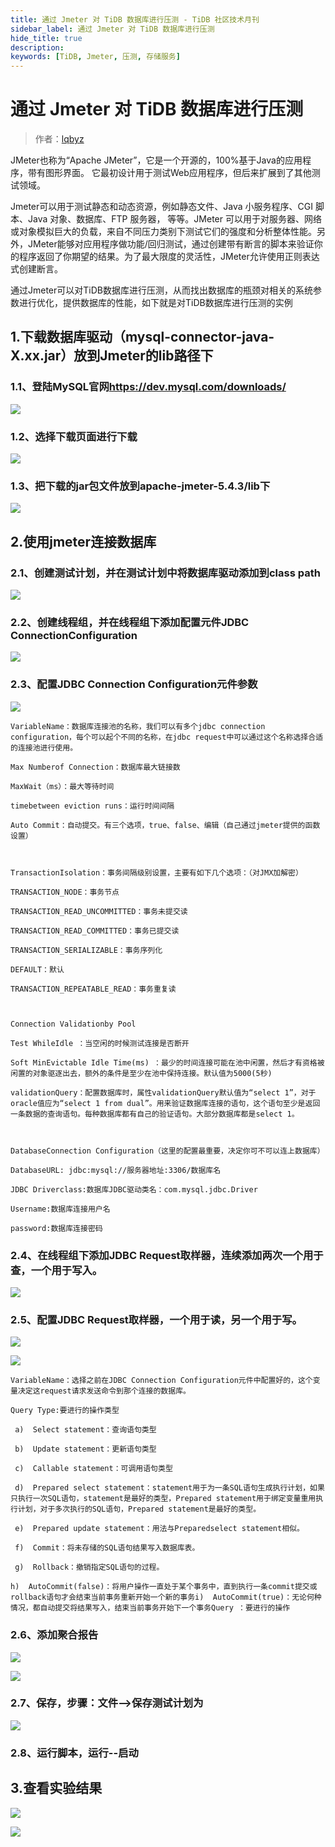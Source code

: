 ```yaml
---
title: 通过 Jmeter 对 TiDB 数据库进行压测 - TiDB 社区技术月刊
sidebar_label: 通过 Jmeter 对 TiDB 数据库进行压测
hide_title: true
description: 
keywords: [TiDB, Jmeter, 压测, 存储服务]
---
```


# 通过 Jmeter 对 TiDB 数据库进行压测

> 作者：[lqbyz](https://tidb.net/u/lqbyz/answer)

JMeter也称为“Apache JMeter”，它是一个开源的，100%基于Java的应用程序，带有图形界面。 它最初设计用于测试Web应用程序，但后来扩展到了其他测试领域。

Jmeter可以用于测试静态和动态资源，例如静态文件、Java 小服务程序、CGI 脚本、Java 对象、数据库、FTP 服务器， 等等。JMeter 可以用于对服务器、网络或对象模拟巨大的负载，来自不同压力类别下测试它们的强度和分析整体性能。另外，JMeter能够对应用程序做功能/回归测试，通过创建带有断言的脚本来验证你的程序返回了你期望的结果。为了最大限度的灵活性，JMeter允许使用正则表达式创建断言。

通过Jmeter可以对TiDB数据库进行压测，从而找出数据库的瓶颈对相关的系统参数进行优化，提供数据库的性能，如下就是对TiDB数据库进行压测的实例

## 1.下载数据库驱动（mysql-connector-java-X.xx.jar）放到Jmeter的lib路径下

### 1.1、登陆MySQL官网[https://dev.mysql.com/downloads/ ](https://dev.mysql.com/downloads/，点击Connector/J)

![](https://tidb-blog.oss-cn-beijing.aliyuncs.com/media/unnamed-1675132197096.png)

### 1.2、选择下载页面进行下载

![](https://tidb-blog.oss-cn-beijing.aliyuncs.com/media/unnamed-1675132197111.png)

### 1.3、把下载的jar包文件放到apache-jmeter-5.4.3/lib下

![](https://tidb-blog.oss-cn-beijing.aliyuncs.com/media/unnamed-1675132196623.png)

## 2.使用jmeter连接数据库

### 2.1、创建测试计划，并在测试计划中将数据库驱动添加到class path

![](https://tidb-blog.oss-cn-beijing.aliyuncs.com/media/unnamed-1675132196630.png)

### 2.2、创建线程组，并在线程组下添加配置元件JDBC ConnectionConfiguration

![](https://tidb-blog.oss-cn-beijing.aliyuncs.com/media/unnamed-1675132197149.png)

### 2.3、配置JDBC Connection Configuration元件参数

![](https://tidb-blog.oss-cn-beijing.aliyuncs.com/media/unnamed-1675132196632.png)

```
VariableName：数据库连接池的名称，我们可以有多个jdbc connection configuration，每个可以起个不同的名称，在jdbc request中可以通过这个名称选择合适的连接池进行使用。

Max Numberof Connection：数据库最大链接数

MaxWait（ms）：最大等待时间

timebetween eviction runs：运行时间间隔

Auto Commit：自动提交。有三个选项，true、false、编辑（自己通过jmeter提供的函数设置）



TransactionIsolation：事务间隔级别设置，主要有如下几个选项：（对JMX加解密）

TRANSACTION_NODE：事务节点

TRANSACTION_READ_UNCOMMITTED：事务未提交读

TRANSACTION_READ_COMMITTED：事务已提交读

TRANSACTION_SERIALIZABLE：事务序列化

DEFAULT：默认

TRANSACTION_REPEATABLE_READ：事务重复读



Connection Validationby Pool

Test WhileIdle ：当空闲的时候测试连接是否断开

Soft MinEvictable Idle Time(ms) ：最少的时间连接可能在池中闲置，然后才有资格被闲置的对象驱逐出去，额外的条件是至少在池中保持连接。默认值为5000(5秒)

validationQuery：配置数据库时，属性validationQuery默认值为“select 1”，对于oracle值应为“select 1 from dual”。用来验证数据库连接的语句，这个语句至少是返回一条数据的查询语句。每种数据库都有自己的验证语句。大部分数据库都是select 1。



DatabaseConnection Configuration（这里的配置最重要，决定你可不可以连上数据库）

DatabaseURL: jdbc:mysql://服务器地址:3306/数据库名

JDBC Driverclass:数据库JDBC驱动类名：com.mysql.jdbc.Driver

Username:数据库连接用户名

password:数据库连接密码
```

### 2.4、在线程组下添加JDBC Request取样器，连续添加两次一个用于查，一个用于写入。

![](https://tidb-blog.oss-cn-beijing.aliyuncs.com/media/unnamed-1675132197112.png)

### 2.5、配置JDBC Request取样器，一个用于读，另一个用于写。

![](https://tidb-blog.oss-cn-beijing.aliyuncs.com/media/unnamed-1675132196627.png)

![](https://tidb-blog.oss-cn-beijing.aliyuncs.com/media/unnamed-1675132197138.png)

```
VariableName：选择之前在JDBC Connection Configuration元件中配置好的，这个变量决定这request请求发送命令到那个连接的数据库。

Query Type:要进行的操作类型

 a)  Select statement：查询语句类型

 b)  Update statement：更新语句类型

 c)  Callable statement：可调用语句类型

 d)  Prepared select statement：statement用于为一条SQL语句生成执行计划，如果只执行一次SQL语句，statement是最好的类型，Prepared statement用于绑定变量重用执行计划，对于多次执行的SQL语句，Prepared statement是最好的类型。

 e)  Prepared update statement：用法与Preparedselect statement相似。

 f)  Commit：将未存储的SQL语句结果写入数据库表。

 g)  Rollback：撤销指定SQL语句的过程。

h)  AutoCommit(false)：将用户操作一直处于某个事务中，直到执行一条commit提交或rollback语句才会结束当前事务重新开始一个新的事务i)  AutoCommit(true)：无论何种情况，都自动提交将结果写入，结束当前事务开始下一个事务Query ：要进行的操作
```

### 2.6、添加聚合报告

![](https://tidb-blog.oss-cn-beijing.aliyuncs.com/media/unnamed-1675132196630.png)

![](https://tidb-blog.oss-cn-beijing.aliyuncs.com/media/unnamed-1675132197111.png)

### 2.7、保存，步骤：文件-->保存测试计划为

![](https://tidb-blog.oss-cn-beijing.aliyuncs.com/media/unnamed-1675132196632.png)

### 2.8、运行脚本，运行--启动

## 3.查看实验结果

![](https://tidb-blog.oss-cn-beijing.aliyuncs.com/media/unnamed-1675132197112.png)

![](https://tidb-blog.oss-cn-beijing.aliyuncs.com/media/unnamed-1675132196603.png)
